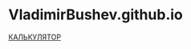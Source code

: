 # VladimirBushev.github.io
[КАЛЬКУЛЯТОР](HTTPS://VladimirBushev.github.io/kalculator/KALCULATOPR/HTML)
